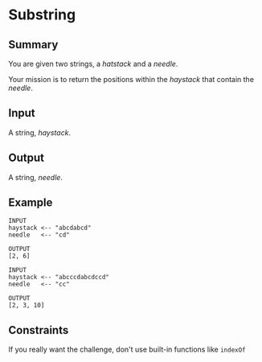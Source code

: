 # Substring

## Summary

You are given two strings, a _hatstack_ and a _needle_.

Your mission is to return the positions within the _haystack_ that contain the _needle_.

## Input

A string, _haystack_.

## Output

A string, _needle_.

## Example

```
INPUT
haystack <-- "abcdabcd"
needle   <-- "cd"

OUTPUT
[2, 6]
```

```
INPUT
haystack <-- "abcccdabcdccd"
needle   <-- "cc"

OUTPUT
[2, 3, 10]
```

## Constraints

If you really want the challenge, don't use built-in functions like `indexOf`
